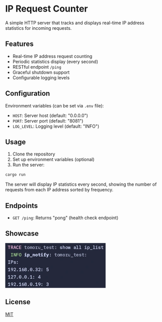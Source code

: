 # IP Request Counter

A simple HTTP server that tracks and displays real-time IP address statistics for incoming requests.

## Features

- Real-time IP address request counting
- Periodic statistics display (every second)
- RESTful endpoint `/ping`
- Graceful shutdown support
- Configurable logging levels

## Configuration

Environment variables (can be set via `.env` file):
- `HOST`: Server host (default: "0.0.0.0")
- `PORT`: Server port (default: "8081")
- `LOG_LEVEL`: Logging level (default: "INFO")

## Usage

1. Clone the repository
2. Set up environment variables (optional)
3. Run the server:
```bash
cargo run
```

The server will display IP statistics every second, showing the number of requests from each IP address sorted by frequency.

## Endpoints

- `GET /ping`: Returns "pong" (health check endpoint)

## Showcase
![showcase](.content\showcase.webp)

## License

[MIT](Readme.md)
